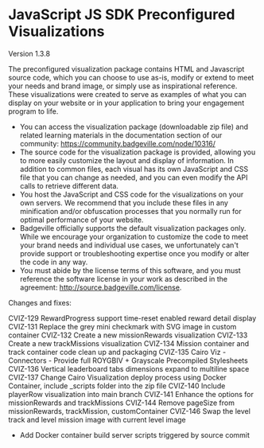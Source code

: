 JavaScript JS SDK Preconfigured Visualizations
==============================================

Version 1.3.8

The preconfigured visualization package contains HTML and Javascript source code, which you can choose to use as-is, modify or extend to meet your needs and brand image, or simply use as inspirational reference. These visualizations were created to serve as examples of what you can display on your website or in your application to bring your engagement program to life. 

* You can access the visualization package (downloadable zip file) and related learning materials in the documentation section of our community: https://community.badgeville.com/node/10316/
* The source code for the visualization package is provided, allowing you to more easily customize the layout and display of information. In addition to common files, each visual has its own JavaScript and CSS file that you can change as needed, and you can even modify the API calls to retrieve different data.
* You host the JavaScript and CSS code for the visualizations on your own servers. We recommend that you include these files in any minification and/or obfuscation processes that you normally run for optimal performance of your website. 
* Badgeville officially supports the default visualization packages only. While we encourage your organization to customize the code to meet your brand needs and individual use cases, we unfortunately can't provide support or troubleshooting expertise once you modify or alter the code in any way.
* You must abide by the license terms of this software, and you must reference the software license in your work as described in the agreement: http://source.badgeville.com/license.



Changes and fixes:

CVIZ-129 RewardProgress support time-reset enabled reward detail display
CVIZ-131 Replace the grey mini checkmark with SVG image in custom container
CVIZ-132 Create a new missionRewards visualization
CVIZ-133 Create a new trackMissions visualization
CVIZ-134 Mission container and track container code clean up and packaging
CVIZ-135 Cairo Viz - Connectors - Provide full ROYGBIV + Grayscale Precompiled Stylesheets
CVIZ-136 Vertical leaderboard tabs dimensions expand to multiline space
CVIZ-137 Change Cairo Visualization deploy process using Docker Container, include _scripts folder into the zip file
CVIZ-140 Include playerRow visualization into main branch
CVIZ-141 Enhance the options for missionRewards and trackMissions
CVIZ-144 Remove pageSize from missionRewards, trackMission, customContainer
CVIZ-146 Swap the level track and level mission image with current level image

* Add Docker container build server scripts triggered by source commit